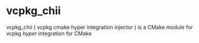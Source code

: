# vcpkg_chii
vcpkg_chii ( vcpkg cmake hyper integration injector ) is a CMake module for vcpkg *hyper* integration for CMake
